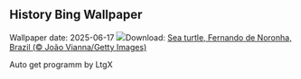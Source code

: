 ## History Bing Wallpaper
Wallpaper date: 2025-06-17
![](https://www.bing.com/th?id=OHR.SeaTurtleBrazil_EN-US1789042400_UHD.jpg&w=1000)Download: [Sea turtle, Fernando de Noronha, Brazil (© João Vianna/Getty Images)](https://www.bing.com/th?id=OHR.SeaTurtleBrazil_EN-US1789042400_UHD.jpg)

Auto get programm by LtgX
